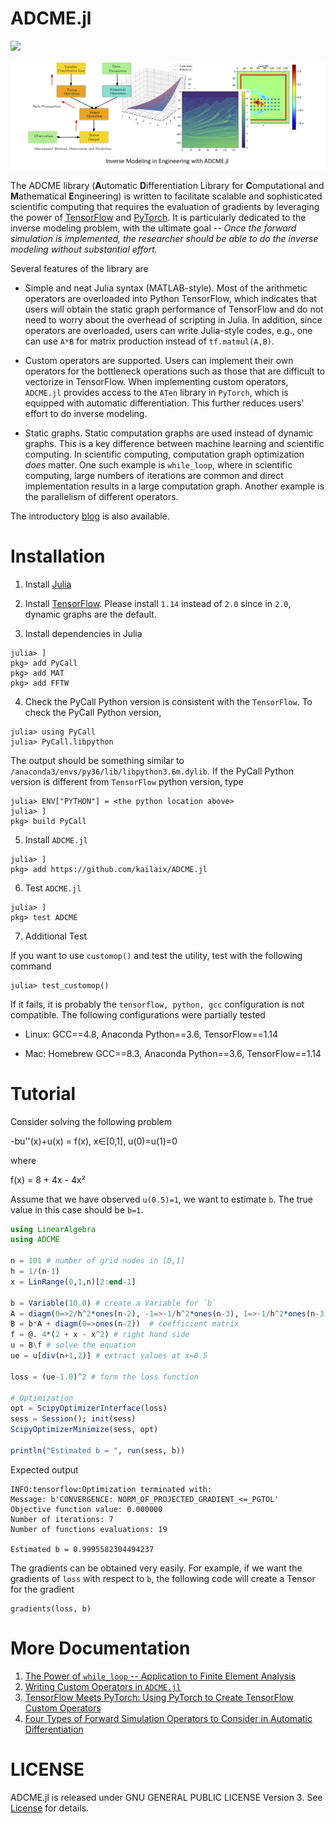 # ADCME.jl

![](https://travis-ci.org/kailaix/ADCME.jl.svg?branch=master)

![](examples/md/demo.png)

The ADCME library (**A**utomatic **D**ifferentiation Library for **C**omputational and **M**athematical **E**ngineering) is written to facilitate scalable and sophisticated scientific computing that requires the evaluation of gradients by leveraging the power of [TensorFlow](https://www.tensorflow.org/) and [PyTorch](https://pytorch.org/). It is particularly dedicated to the inverse modeling problem, with the ultimate goal -- _Once the forward simulation is implemented, the researcher should be able to do the inverse modeling without substantial effort._

Several features of the library are

* Simple and neat Julia syntax (MATLAB-style). Most of the arithmetic operators are overloaded into Python TensorFlow, which indicates that users will obtain the static graph performance of TensorFlow and do not need to worry about the overhead of scripting in Julia. In addition, since operators are overloaded, users can write Julia-style codes, e.g., one can use `A*B` for matrix production instead of `tf.matmul(A,B)`.

* Custom operators are supported. Users can implement their own operators for the bottleneck operations such as those that are difficult to vectorize in TensorFlow. When implementing custom operators, `ADCME.jl` provides access to the `ATen` library in `PyTorch`, which is equipped with automatic differentiation. This further reduces users' effort to do inverse modeling.

* Static graphs. Static computation graphs are used instead of dynamic graphs. This is a key difference between machine learning and scientific computing. In scientific computing, computation graph optimization _does_ matter. One such example is `while_loop`, where in scientific computing, large numbers of iterations are common and direct implementation results in a large computation graph. Another example is the parallelism of different operators.

The introductory [blog](https://medium.com/@kailaix16/introduction-to-adcme-jl-an-inverse-modeling-library-for-scientific-computing-76e56b2bcb49) is also available.

# Installation

1. Install [Julia](https://www.tensorflow.org/)

2. Install [TensorFlow](https://www.tensorflow.org/). Please install `1.14` instead of `2.0` since in `2.0`, dynamic graphs are the default. 

3. Install dependencies in Julia
```
julia> ]
pkg> add PyCall 
pkg> add MAT
pkg> add FFTW
```

4. Check the PyCall Python version is consistent with the `TensorFlow`. To check the PyCall Python version, 
```
julia> using PyCall
julia> PyCall.libpython 
```
The output should be something similar to `/anaconda3/envs/py36/lib/libpython3.6m.dylib`. If the PyCall Python version is different from `TensorFlow` python version, type
```
julia> ENV["PYTHON"] = <the python location above>
julia> ]
pkg> build PyCall
```

5. Install `ADCME.jl`
```
julia> ]
pkg> add https://github.com/kailaix/ADCME.jl
```

6. Test `ADCME.jl`
```
julia> ]
pkg> test ADCME
```

7. Additional Test

If you want to use `customop()` and test the utility, test with the following command
```
julia> test_customop()
```
If it fails, it is probably the `tensorflow, python, gcc` configuration is not compatible. The following configurations were partially tested

* Linux: GCC==4.8, Anaconda Python==3.6, TensorFlow==1.14

* Mac: Homebrew GCC==8.3, Anaconda Python==3.6, TensorFlow==1.14


# Tutorial

Consider solving the following problem

-bu''(x)+u(x) = f(x), x∈[0,1], u(0)=u(1)=0

where 

f(x) = 8 + 4x - 4x²

Assume that we have observed `u(0.5)=1`, we want to estimate `b`. The true value in this case should be `b=1`.

```julia
using LinearAlgebra
using ADCME

n = 101 # number of grid nodes in [0,1]
h = 1/(n-1)
x = LinRange(0,1,n)[2:end-1]

b = Variable(10.0) # create a Variable for `b`
A = diagm(0=>2/h^2*ones(n-2), -1=>-1/h^2*ones(n-3), 1=>-1/h^2*ones(n-3)) # discrete Laplacian matrix
B = b*A + diagm(0=>ones(n-2))  # coefficient matrix
f = @. 4*(2 + x - x^2) # right hand side
u = B\f # solve the equation
ue = u[div(n+1,2)] # extract values at x=0.5

loss = (ue-1.0)^2 # form the loss function

# Optimization
opt = ScipyOptimizerInterface(loss)
sess = Session(); init(sess)
ScipyOptimizerMinimize(sess, opt)

println("Estimated b = ", run(sess, b))
```
Expected output 
```
INFO:tensorflow:Optimization terminated with:
Message: b'CONVERGENCE: NORM_OF_PROJECTED_GRADIENT_<=_PGTOL'
Objective function value: 0.000000
Number of iterations: 7
Number of functions evaluations: 19

Estimated b = 0.9995582304494237
```

The gradients can be obtained very easily. For example, if we want the gradients of `loss` with respect to `b`, the following code will create a Tensor for the gradient
```
gradients(loss, b)
```

# More Documentation

1. [The Power of `while_loop` -- Application to Finite Element Analysis](https://github.com/kailaix/ADCME.jl/tree/master/examples/md/while_loop.pdf)
2. [Writing Custom Operators in `ADCME.jl`](https://github.com/kailaix/ADCME.jl/tree/master/examples/md/custom_op.pdf)
3. [TensorFlow Meets PyTorch: Using PyTorch to Create TensorFlow Custom Operators](https://github.com/kailaix/ADCME.jl/tree/master/examples/md/pytorch.pdf)
4. [Four Types of Forward Simulation Operators to Consider in Automatic Differentiation](https://github.com/kailaix/ADCME.jl/tree/master/examples/md/four_types.pdf)


# LICENSE

ADCME.jl is released under GNU GENERAL PUBLIC LICENSE Version 3. See [License](https://github.com/kailaix/ADCME.jl/tree/master/LICENSE) for details. 
